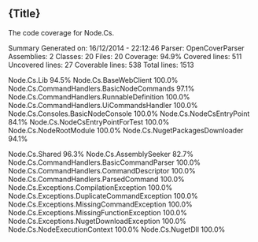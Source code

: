 ﻿<!--settings(
title=Node.Cs Code Coverage
description=Node.Cs Code Coverage
)-->


<!--include(shared/breadcrumb.php)-->

## {Title}

The code coverage for Node.Cs.

﻿Summary
  Generated on: 16/12/2014 - 22:12:46
  Parser: OpenCoverParser
  Assemblies: 2
  Classes: 20
  Files: 20
  Coverage: 94.9%
  Covered lines: 511
  Uncovered lines: 27
  Coverable lines: 538
  Total lines: 1513

Node.Cs.Lib                                      94.5%
  Node.Cs.BaseWebClient                         100.0%
  Node.Cs.CommandHandlers.BasicNodeCommands      97.1%
  Node.Cs.CommandHandlers.RunnableDefinition    100.0%
  Node.Cs.CommandHandlers.UiCommandsHandler     100.0%
  Node.Cs.Consoles.BasicNodeConsole             100.0%
  Node.Cs.NodeCsEntryPoint                       84.1%
  Node.Cs.NodeCsEntryPointForTest               100.0%
  Node.Cs.NodeRootModule                        100.0%
  Node.Cs.NugetPackagesDownloader                94.1%

Node.Cs.Shared                                   96.3%
  Node.Cs.AssemblySeeker                         82.7%
  Node.Cs.CommandHandlers.BasicCommandParser    100.0%
  Node.Cs.CommandHandlers.CommandDescriptor     100.0%
  Node.Cs.CommandHandlers.ParsedCommand         100.0%
  Node.Cs.Exceptions.CompilationException       100.0%
  Node.Cs.Exceptions.DuplicateCommandException  100.0%
  Node.Cs.Exceptions.MissingCommandException    100.0%
  Node.Cs.Exceptions.MissingFunctionException   100.0%
  Node.Cs.Exceptions.NugetDownloadException     100.0%
  Node.Cs.NodeExecutionContext                  100.0%
  Node.Cs.NugetDll                              100.0%
